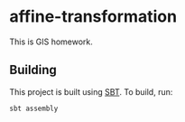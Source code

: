 # affine-transformation
This is GIS homework.

## Building

This project is built using [SBT](http://www.scala-sbt.org/).
To build, run:

    sbt assembly
